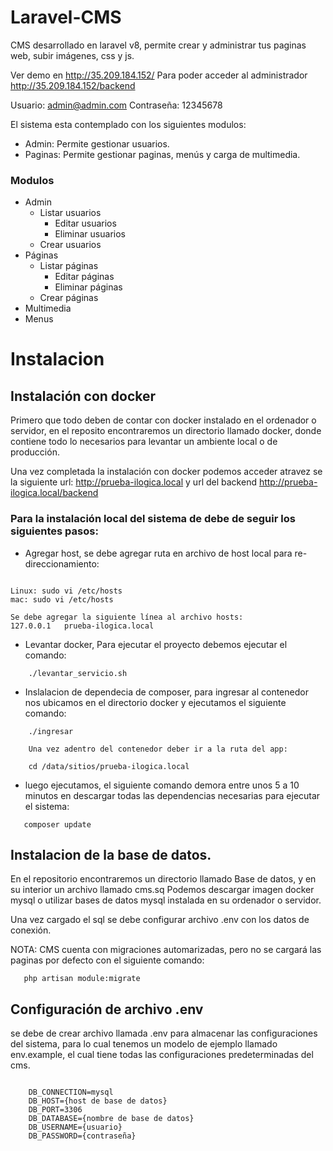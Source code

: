 # Laravel-CMS

CMS desarrollado en laravel v8, permite crear y administrar tus paginas web, subir imágenes, css y js.  

Ver demo en http://35.209.184.152/
Para poder acceder al administrador http://35.209.184.152/backend

Usuario: admin@admin.com
Contraseña: 12345678

El sistema esta contemplado con los siguientes modulos:
- Admin: Permite gestionar usuarios.
- Paginas: Permite gestionar paginas, menús  y carga de multimedia.

### Modulos
   - Admin
     - Listar usuarios
        - Editar usuarios
        - Eliminar usuarios
     - Crear usuarios   
   - Páginas
     - Listar páginas
       - Editar páginas
       - Eliminar páginas
     - Crear  páginas
   - Multimedia
   - Menus

# Instalacion

## Instalación con docker
Primero que todo deben de contar con docker instalado en el ordenador o servidor, en el reposito encontraremos un directorio llamado docker, donde contiene todo lo necesarios para levantar un ambiente local o de producción.

Una vez completada la instalación con docker podemos acceder atravez se la siguiente url: http://prueba-ilogica.local y url del backend  http://prueba-ilogica.local/backend

### Para la instalación local del sistema de debe de seguir los siguientes pasos:
- Agregar host, se debe agregar ruta en archivo de host local para re-direccionamiento:

```

Linux: sudo vi /etc/hosts
mac: sudo vi /etc/hosts

Se debe agregar la siguiente línea al archivo hosts:
127.0.0.1	prueba-ilogica.local

```

- Levantar docker, Para ejecutar el proyecto debemos ejecutar el comando:

```
    ./levantar_servicio.sh
```
- Inslalacion de dependecia de composer, para ingresar al contenedor nos ubicamos en el directorio docker y ejecutamos el siguiente comando:

```
    ./ingresar

    Una vez adentro del contenedor deber ir a la ruta del app:

    cd /data/sitios/prueba-ilogica.local

```
- luego ejecutamos, el siguiente comando demora entre unos 5 a 10 minutos en descargar todas las dependencias necesarias para ejecutar el sistema:

```
   composer update
```
## Instalacion de la base de datos.

En el repositorio encontraremos un directorio llamado Base de datos, y en su interior un archivo llamado cms.sq
Podemos descargar imagen docker mysql o utilizar bases de datos mysql instalada en su ordenador o servidor.

Una vez cargado el sql se debe configurar archivo .env con los datos de conexión.

NOTA: CMS cuenta con migraciones automarizadas, pero no se cargará las paginas por defecto con el siguiente comando:


```
   php artisan module:migrate
```

## Configuración de archivo .env 

se debe de crear archivo llamada .env para almacenar las configuraciones del sistema, para lo cual tenemos un modelo de ejemplo llamado env.example, el cual tiene todas las configuraciones predeterminadas del cms.

```
	
    DB_CONNECTION=mysql
    DB_HOST={host de base de datos}
    DB_PORT=3306
    DB_DATABASE={nombre de base de datos}
    DB_USERNAME={usuario}
    DB_PASSWORD={contraseña}

```	
